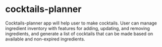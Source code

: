 # cocktails-planner
Cocktails-planner app will help user to make cocktails. User can manage ingredient inventory with features for adding, updating, and removing ingredients, and generate a list of cocktails that can be made based on available and non-expired ingredients.
